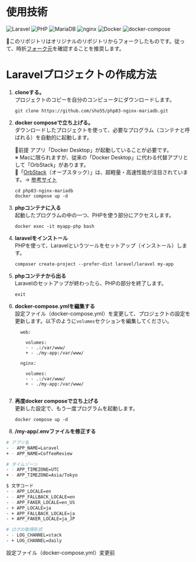# 使用技術
![Laravel](https://img.shields.io/badge/Laravel-10-brightgreen.svg)
![PHP](https://img.shields.io/badge/PHP-8-blue.svg)
![MariaDB](https://img.shields.io/badge/MariaDB-10.4-blue.svg)
![nginx](https://img.shields.io/badge/nginx-1.18-blue.svg)
![Docker](https://img.shields.io/badge/Docker-20.10-blue.svg)
![docker-compose](https://img.shields.io/badge/docker--compose-1.29-blue.svg)


📌このリポジトリはオリジナルのリポジトリからフォークしたものです。従って、時折[フォーク元](https://github.com/sho55/php83-nginx-mariadb)を確認することを推奨します。

# Laravelプロジェクトの作成方法

1. **cloneする。**  
   プロジェクトのコピーを自分のコンピュータにダウンロードします。
   ```
   git clone https://github.com/sho55/php83-nginx-mariadb.git 
   ```

2. **docker composeで立ち上げる。**  
   ダウンロードしたプロジェクトを使って、必要なプログラム（コンテナと呼ばれる）を自動的に起動します。  

   📍前提 アプリ「Docker Desktop」が起動していることが必要です。  
   ※ Macに限られますが、従来の「Docker Desktop」に代わる代替アプリとして「OrbStack」があります。  
   📍「[OrbStack](https://orbstack.dev/)（オーブスタック）」は、超軽量・高速性能が注目されています。-> [参考サイト](https://qiita.com/shota0616/items/5b5b74d72272627e0f5a)

   ```zsh:zsh
   cd php83-nginx-mariadb
   docker compose up -d
   ```

3. **phpコンテナに入る**  
   起動したプログラムの中の一つ、PHPを使う部分にアクセスします。
   ```
   docker exec -it myapp-php bash
   ```

4. **laravelをインストール**  
   PHPを使って、Laravelというツールをセットアップ（インストール）します。
   ```
   composer create-project --prefer-dist laravel/laravel my-app
   ```

5. **phpコンテナから出る**  
   Laravelのセットアップが終わったら、PHPの部分を終了します。
   ```
   exit
   ```

6. **docker-compose.ymlを編集する**  
   設定ファイル（docker-compose.yml）を変更して、プロジェクトの設定を更新します。以下のように`volumes`セクションを編集してください。
   ```
     web: 
    
       volumes:
       - - .:/var/www/
       + - ./my-app:/var/www/

     nginx: 
    
       volumes:
       - - .:/var/www/
       + - ./my-app:/var/www/
    
   ```

7. **再度docker composeで立ち上げる**  
   更新した設定で、もう一度プログラムを起動します。
   ```
   docker compose up -d
   ```
8. **/my-app/.envファイルを修正する**

```bash
# アプリ名
- - APP_NAME=Laravel
+ - APP_NAME=CoffeeReview

# タイムゾーン
- - APP_TIMEZONE=UTC
+ - APP_TIMEZONE=Asia/Tokyo

$ 文字コード
- - APP_LOCALE=en
- - APP_FALLBACK_LOCALE=en
- - APP_FAKER_LOCALE=en_US
- + APP_LOCALE=ja
- + APP_FALLBACK_LOCALE=ja
- + APP_FAKER_LOCALE=ja_JP

# ログの取得形式
- - LOG_CHANNEL=stack
- + LOG_CHANNEL=daily
```


設定ファイル（docker-compose.yml）変更前
